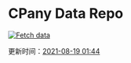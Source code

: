 # CPany Data Repo

[![Fetch data](https://github.com/yjl9903/CPany/actions/workflows/fetch.yml/badge.svg)](https://github.com/yjl9903/CPany/actions/workflows/fetch.yml)

<!-- START_SECTION: update_time -->
更新时间：[2021-08-19 01:44](https://www.timeanddate.com/worldclock/fixedtime.html?msg=Fetch+data&iso=20210819T014413&p1=237)
<!-- END_SECTION: update_time -->
